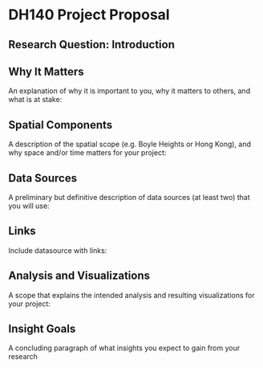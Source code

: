 # DH140 Project Proposal
## Research Question: Introduction

## Why It Matters
An explanation of why it is important to you, why it matters to others, and what is at stake: 

## Spatial Components 
A description of the spatial scope (e.g. Boyle Heights or Hong Kong), and why space and/or time matters for your project: 

## Data Sources
A preliminary but definitive description of data sources (at least two) that you will use:

## Links
Include datasource with links: 

## Analysis and Visualizations
A scope that explains the intended analysis and resulting visualizations for your project: 

## Insight Goals
A concluding paragraph of what insights you expect to gain from your research
